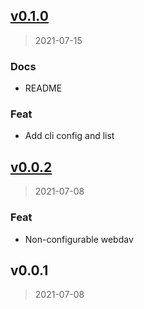
<a name="v0.1.0"></a>
## [v0.1.0](https://gitea.nthomas20.net/nathaniel/go-cloud/compare/v0.0.2...v0.1.0)

> 2021-07-15

### Docs

* README

### Feat

* Add cli config and list


<a name="v0.0.2"></a>
## [v0.0.2](https://gitea.nthomas20.net/nathaniel/go-cloud/compare/v0.0.1...v0.0.2)

> 2021-07-08

### Feat

* Non-configurable webdav


<a name="v0.0.1"></a>
## v0.0.1

> 2021-07-08

